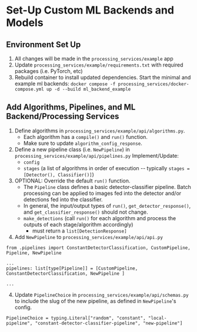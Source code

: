 # Set-Up Custom ML Backends and Models

## Environment Set Up

1. All changes will be made in the `processing_services/example` app
2. Update `processing_services/example/requirements.txt` with required packages (i.e. PyTorch, etc)
3. Rebuild container to install updated dependencies. Start the minimal and example ml backends: `docker compose -f processing_services/docker-compose.yml up -d --build ml_backend_example`

## Add Algorithms, Pipelines, and ML Backend/Processing Services

1. Define algorithms in `processing_services/example/api/algorithms.py`.
    - Each algorithm has a `compile()` and `run()` function.
    - Make sure to update `algorithm_config_response`.
2. Define a new pipeline class (i.e. `NewPipeline`) in `processing_services/example/api/pipelines.py`
    Implement/Update:
    - `config`
    - `stages` (a list of algorithms in order of execution -- typically `stages = [Detector(), Classifier()]`)
3. OPTIONAL: Override the default `run()` function.
    - The `Pipeline` class defines a basic detector-classifier pipeline. Batch processing can be applied to images fed into the detector and/or detections fed into the classifier.
    - In general, the input/output types of `run()`, `get_detector_response()`, and `get_classifier_response()` should not change.
    - `make_detections` (call `run()` for each algorithm and process the outputs of each stage/algorithm accordingly)
        - must return a `list[DetectionResponse]`
3. Add `NewPipeline` to `processing_services/example/api/api.py`

```
from .pipelines import ConstantDetectorClassification, CustomPipeline, Pipeline, NewPipeline

...
pipelines: list[type[Pipeline]] = [CustomPipeline, ConstantDetectorClassification, NewPipeline ]

...

```
4. Update `PipelineChoice` in `processing_services/example/api/schemas.py` to include the slug of the new pipeline, as defined in `NewPipeline`'s config.

```
PipelineChoice = typing.Literal["random", "constant", "local-pipeline", "constant-detector-classifier-pipeline", "new-pipeline"]
```
